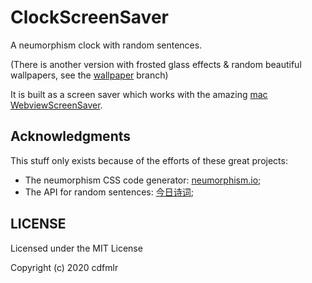 # ClockScreenSaver

A neumorphism clock with random sentences.

(There is another version with frosted glass effects & random beautiful wallpapers, see the [wallpaper]() branch)

It is built as a screen saver which works with the amazing [mac WebviewScreenSaver](https://github.com/agologan/webviewscreensaver).

## Acknowledgments

This stuff only exists because of the efforts of these great projects:

- The neumorphism CSS code generator: [neumorphism.io](https://neumorphism.io/);
- The API for random sentences: [今日诗词](https://www.jinrishici.com);

## LICENSE

Licensed under the MIT License

Copyright (c) 2020 cdfmlr
